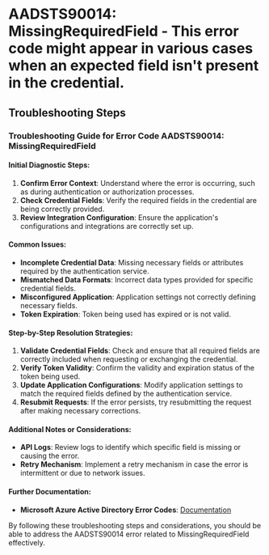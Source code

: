 # AADSTS90014: MissingRequiredField - This error code might appear in various cases when an expected field isn't present in the credential.


## Troubleshooting Steps
### Troubleshooting Guide for Error Code AADSTS90014: MissingRequiredField

#### Initial Diagnostic Steps:
1. **Confirm Error Context**: Understand where the error is occurring, such as during authentication or authorization processes.
2. **Check Credential Fields**: Verify the required fields in the credential are being correctly provided.
3. **Review Integration Configuration**: Ensure the application's configurations and integrations are correctly set up.

#### Common Issues:
- **Incomplete Credential Data**: Missing necessary fields or attributes required by the authentication service.
- **Mismatched Data Formats**: Incorrect data types provided for specific credential fields.
- **Misconfigured Application**: Application settings not correctly defining necessary fields.
- **Token Expiration**: Token being used has expired or is not valid.

#### Step-by-Step Resolution Strategies:
1. **Validate Credential Fields**: Check and ensure that all required fields are correctly included when requesting or exchanging the credential.
2. **Verify Token Validity**: Confirm the validity and expiration status of the token being used.
3. **Update Application Configurations**: Modify application settings to match the required fields defined by the authentication service.
4. **Resubmit Requests**: If the error persists, try resubmitting the request after making necessary corrections.

#### Additional Notes or Considerations:
- **API Logs**: Review logs to identify which specific field is missing or causing the error.
- **Retry Mechanism**: Implement a retry mechanism in case the error is intermittent or due to network issues.

#### Further Documentation:
- **Microsoft Azure Active Directory Error Codes**: [Documentation](https://docs.microsoft.com/en-us/azure/active-directory/develop/reference-aadsts-error-codes)

By following these troubleshooting steps and considerations, you should be able to address the AADSTS90014 error related to MissingRequiredField effectively.